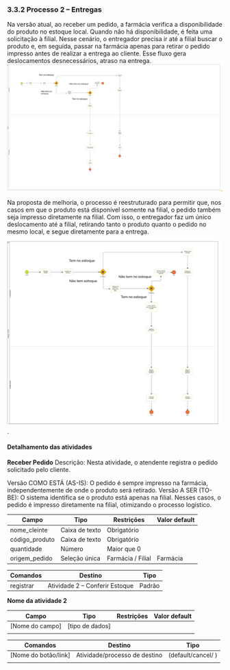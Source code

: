### 3.3.2 Processo 2 – Entregas 
 
Na versão atual, ao receber um pedido, a farmácia verifica a disponibilidade do produto no estoque local. Quando não há disponibilidade, é feita uma solicitação à filial. Nesse cenário, o entregador precisa ir até a filial buscar o produto e, em seguida, passar na farmácia apenas para retirar o pedido impresso antes de realizar a entrega ao cliente. Esse fluxo gera deslocamentos desnecessários, atraso na entrega.
![Exemplo de um Modelo BPMN do PROCESSO 2](https://github.com/ICEI-PUC-Minas-PBE-ADS-SI/2025-1-p5-tias-FarmaCeltas/blob/main/docs/images/Entregas%20%20AS%20IS%20Diagrama.png?raw=true)

Na proposta de melhoria, o processo é reestruturado para permitir que, nos casos em que o produto está disponível somente na filial, o pedido também seja impresso diretamente na filial. Com isso, o entregador faz um único deslocamento até a filial, retirando tanto o produto quanto o pedido no mesmo local, e segue diretamente para a entrega. 

![Exemplo de um Modelo BPMN do PROCESSO 2](https://github.com/ICEI-PUC-Minas-PBE-ADS-SI/2025-1-p5-tias-FarmaCeltas/blob/main/docs/images/Entregas%20TO%20BE%20Diagrama.png?raw=true).


#### Detalhamento das atividades


**Receber Pedido**
Descrição: Nesta atividade, o atendente registra o pedido solicitado pelo cliente.

Versão COMO ESTÁ (AS-IS): O pedido é sempre impresso na farmácia, independentemente de onde o produto será retirado.
Versão A SER (TO-BE): O sistema identifica se o produto está apenas na filial. Nesses casos, o pedido é impresso diretamente na filial, otimizando o processo logístico.


| **Campo**       | **Tipo**         | **Restrições** | **Valor default** |
| ---             | ---              | ---            | ---               |
| nome_cleinte    | Caixa de texto   | Obrigatório    |                   |
| código_produto  | Caixa de texto   |  Obrigatório   |                   |
| quantidade      | Número           | Maior que 0    |                   |
| origem_pedido   |Seleção única     |Farmácia / Filial|    	Farmácia     |

| **Comandos**         |  **Destino**                   | **Tipo** |
| ---                  | ---                            | ---               |
| registrar            | 	Atividade 2 – Conferir Estoque| Padrão            |



**Nome da atividade 2**

| **Campo**       | **Tipo**         | **Restrições** | **Valor default** |
| ---             | ---              | ---            | ---               |
| [Nome do campo] | [tipo de dados]  |                |                   |
|                 |                  |                |                   |

| **Comandos**         |  **Destino**                   | **Tipo**          |
| ---                  | ---                            | ---               |
| [Nome do botão/link] | Atividade/processo de destino  | (default/cancel/  ) |
|                      |                                |                   |
